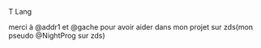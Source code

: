 T Lang

merci à @addr1 et @gache pour avoir aider dans mon projet sur zds(mon pseudo @NightProg sur zds)


